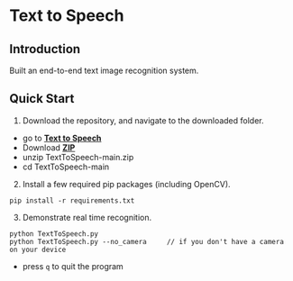# Text to Speech

## Introduction

Built an end-to-end text image recognition system. 

## Quick Start

1. Download the repository, and navigate to the downloaded folder.

  - go to [**Text to Speech**](https://github.com/tp6fu6m3/TextToSpeech)
  - Download [**ZIP**](https://github.com/tp6fu6m3/TextToSpeech/archive/refs/heads/main.zip)
  - unzip TextToSpeech-main.zip
  - cd TextToSpeech-main
2. Install a few required pip packages (including OpenCV).

```
pip install -r requirements.txt
```

3. Demonstrate real time recognition.

```
python TextToSpeech.py
python TextToSpeech.py --no_camera     // if you don't have a camera on your device
```

-   press `q` to quit the program

